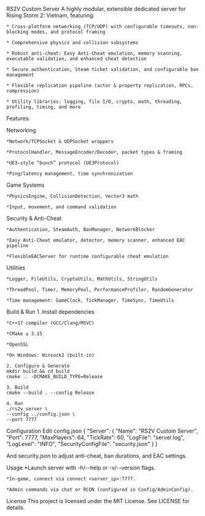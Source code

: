 RS2V Custom Server
A highly modular, extensible dedicated server for Rising Storm 2: Vietnam, featuring:

	* Cross-platform networking (TCP/UDP) with configurable timeouts, non-blocking modes, and protocol framing
	 
	* Comprehensive physics and collision subsystems

	* Robust anti-cheat: Easy Anti-Cheat emulation, memory scanning, executable validation, and enhanced cheat detection
	 
	* Secure authentication, Steam ticket validation, and configurable ban management
	 
	* Flexible replication pipeline (actor & property replication, RPCs, compression)
	 
	* Utility libraries: logging, file I/O, crypto, math, threading, profiling, timing, and more

Features:

Networking

	*Network/TCPSocket & UDPSocket wrappers

	*ProtocolHandler, MessageEncoder/Decoder, packet types & framing

	*UE3-style “bunch” protocol (UE3Protocol)

	*Ping/latency management, time synchronization

Game Systems

	*PhysicsEngine, CollisionDetection, Vector3 math

	*Input, movement, and command validation

Security & Anti-Cheat

	*Authentication, SteamAuth, BanManager, NetworkBlocker

	*Easy Anti-Cheat emulator, detector, memory scanner, enhanced EAC pipeline

	*FlexibleEACServer for runtime configurable cheat emulation

Utilities

	*Logger, FileUtils, CryptoUtils, MathUtils, StringUtils

	*ThreadPool, Timer, MemoryPool, PerformanceProfiler, RandomGenerator

	*Time management: GameClock, TickManager, TimeSync, TimeUtils

Build & Run
	1. Install dependencies

	*C++17 compiler (GCC/Clang/MSVC)

	*CMake ≥ 3.15

	*OpenSSL

	*On Windows: Winsock2 (built-in)
	
	2. Configure & Generate
	mkdir build && cd build
	cmake .. -DCMAKE_BUILD_TYPE=Release
	
	3. Build
	cmake --build . --config Release
	
	4. Run
	./rs2v_server \
	--config ../config.json \
	--port 7777
	
Configuration
	Edit config.json
	{
  "Server": {
    "Name": "RS2V Custom Server",
    "Port": 7777,
    "MaxPlayers": 64,
    "TickRate": 60,
    "LogFile": "server.log",
    "LogLevel": "INFO",
    "SecurityConfigFile": "security.json"
  }
}

And security.json to adjust anti-cheat, ban durations, and EAC settings.

Usage
	*Launch server with -h/--help or -v/--version flags.

	*In-game, connect via connect <server_ip>:7777.

	*Admin commands via chat or RCON (configured in Config/AdminConfig).

License
This project is licensed under the MIT License. See LICENSE for details.